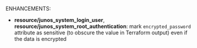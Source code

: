 <!-- markdownlint-disable-file MD013 MD041 -->
ENHANCEMENTS:

* **resource/junos_system_login_user**, **resource/junos_system_root_authentication**: mark `encrypted_password` attribute as sensitive (to obscure the value in Terraform output) even if the data is encrypted
